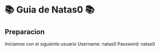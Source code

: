 # 📚 Guia de Natas0 📚
## Preparacion
Iniciamos con el siguiente usuario
Username: natas0
Password: natas0
